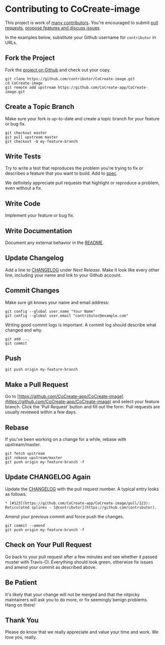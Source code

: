 # Contributing to CoCreate-image

This project is work of [many contributors](https://github.com/CoCreate-app/CoCreate-image/graphs/contributors).
You're encouraged to submit [pull requests](https://github.com/CoCreate-app/CoCreate-image/pulls),
[propose features and discuss issues](https://github.com/CoCreate-app/CoCreate-image/issues).

In the examples below, substitute your Github username for `contributor` in URLs.

## Fork the Project

Fork the [project on Github](https://github.com/CoCreate-app/CoCreate-image) and check out your copy.

```
git clone https://github.com/contributor/CoCreate-image.git
cd CoCreate-image
git remote add upstream https://github.com/CoCreate-app/CoCreate-image.git
```

## Create a Topic Branch

Make sure your fork is up-to-date and create a topic branch for your feature or bug fix.

```
git checkout master
git pull upstream master
git checkout -b my-feature-branch
```

## Write Tests

Try to write a test that reproduces the problem you're trying to fix or describes a feature that you want to build.
Add to [spec](spec).

We definitely appreciate pull requests that highlight or reproduce a problem, even without a fix.

## Write Code

Implement your feature or bug fix.

## Write Documentation

Document any external behavior in the [README](README.md).

## Update Changelog

Add a line to [CHANGELOG](CHANGELOG.md) under *Next Release*.
Make it look like every other line, including your name and link to your Github account.

## Commit Changes

Make sure git knows your name and email address:

```
git config --global user.name "Your Name"
git config --global user.email "contributor@example.com"
```

Writing good commit logs is important. A commit log should describe what changed and why.

```
git add ...
git commit
```

## Push

```
git push origin my-feature-branch
```

## Make a Pull Request

Go to [https://github.com/CoCreate-app/CoCreate-image](https://github.com/CoCreate-app/CoCreate-image) and select your feature branch.
Click the 'Pull Request' button and fill out the form. Pull requests are usually reviewed within a few days.

## Rebase

If you've been working on a change for a while, rebase with upstream/master.

```
git fetch upstream
git rebase upstream/master
git push origin my-feature-branch -f
```

## Update CHANGELOG Again

Update the [CHANGELOG](CHANGELOG.md) with the pull request number. A typical entry looks as follows.

```
* [#123](https://github.com/CoCreate-app/CoCreate-image/pull/123): Reticulated splines - [@contributor](https://github.com/contributor).
```

Amend your previous commit and force push the changes.

```
git commit --amend
git push origin my-feature-branch -f
```

## Check on Your Pull Request

Go back to your pull request after a few minutes and see whether it passed muster with Travis-CI. Everything should look green, otherwise fix issues and amend your commit as described above.

## Be Patient

It's likely that your change will not be merged and that the nitpicky maintainers will ask you to do more, or fix seemingly benign problems. Hang on there!

## Thank You

Please do know that we really appreciate and value your time and work. We love you, really.